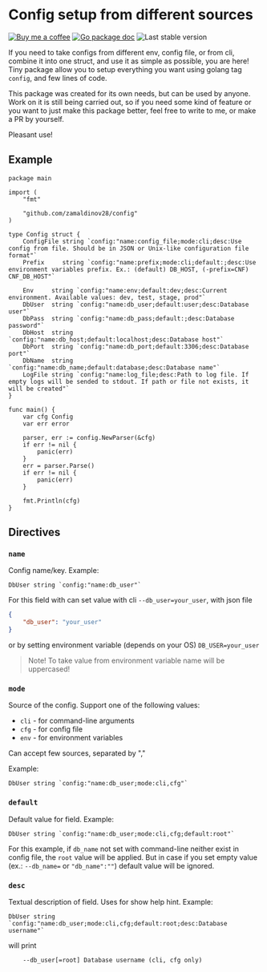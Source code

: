 # Config setup from different sources

[![Buy me a coffee](https://badgen.net/badge/icon/buymeacoffee?icon=buymeacoffee&label)](https://www.buymeacoffee.com/zamaldinov28)
[![Go package doc](https://badgen.net/badge/icon/Go%20reference?icon=https%3A%2F%2Fgo.dev%2Fblog%2Fgo-brand%2FGo-Logo%2FSVG%2FGo-Logo_White.svg&label)](https://pkg.go.dev/github.com/zamaldinov28/config)
![Last stable version](https://badgen.net/github/release/zamaldinov28/config)

If you need to take configs from different env, config file, or from cli, combine it into one struct, and use it as simple as possible, you are here! Tiny package allow you to setup everything you want using golang tag `config`, and few lines of code.

This package was created for its own needs, but can be used by anyone. Work on it is still being carried out, so if you need some kind of feature or you want to just make this package better, feel free to write to me, or make a PR by yourself.

Pleasant use!

## Example

```golang
package main

import (
	"fmt"

	"github.com/zamaldinov28/config"
)

type Config struct {
	ConfigFile string `config:"name:config_file;mode:cli;desc:Use config from file. Should be in JSON or Unix-like configuration file format"`
	Prefix     string `config:"name:prefix;mode:cli;default:;desc:Use environment variables prefix. Ex.: (default) DB_HOST, (-prefix=CNF) CNF_DB_HOST"`

	Env     string `config:"name:env;default:dev;desc:Current environment. Available values: dev, test, stage, prod"`
	DbUser  string `config:"name:db_user;default:user;desc:Database user"`
	DbPass  string `config:"name:db_pass;default:;desc:Database password"`
	DbHost  string `config:"name:db_host;default:localhost;desc:Database host"`
	DbPort  string `config:"name:db_port;default:3306;desc:Database port"`
	DbName  string `config:"name:db_name;default:database;desc:Database name"`
	LogFile string `config:"name:log_file;desc:Path to log file. If empty logs will be sended to stdout. If path or file not exists, it will be created"`
}

func main() {
	var cfg Config
	var err error

	parser, err := config.NewParser(&cfg)
	if err != nil {
		panic(err)
	}
	err = parser.Parse()
	if err != nil {
		panic(err)
	}

	fmt.Println(cfg)
}
```

## Directives

### `name`

Config name/key. Example:

```golang
DbUser string `config:"name:db_user"`
```

For this field with can set value with cli `--db_user=your_user`, with json file
```json
{
	"db_user": "your_user"
}
```
or by setting environment variable (depends on your OS) `DB_USER=your_user`

> Note! To take value from environment variable name will be uppercased!

### `mode`

Source of the config. Support one of the following values:

- `cli` - for command-line arguments
- `cfg` - for config file
- `env` - for environment variables

Can accept few sources, separated by ","

Example:

```golang
DbUser string `config:"name:db_user;mode:cli,cfg"`
```

### `default`

Default value for field. Example:

```golang
DbUser string `config:"name:db_user;mode:cli,cfg;default:root"`
```

For this example, if `db_name` not set with command-line neither exist in config file, the `root` value will be applied. But in case if you set empty value (ex.: `--db_name=` or `"db_name":""`) default value will be ignored.

### `desc`

Textual description of field. Uses for show help hint. Example:

```golang
DbUser string `config:"name:db_user;mode:cli,cfg;default:root;desc:Database username"`
```

will print

```
    --db_user[=root] Database username (cli, cfg only)
```
